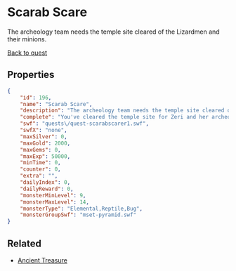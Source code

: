 # Scarab Scare

The archeology team needs the temple site cleared of the Lizardmen and their minions.

[Back to quest](../quests.md)

## Properties

```json
{
    "id": 196,
    "name": "Scarab Scare",
    "description": "The archeology team needs the temple site cleared of the Lizardmen and their minions.",
    "complete": "You've cleared the temple site for Zeri and her archeology team.",
    "swf": "quests\/quest-scarabscarer1.swf",
    "swfX": "none",
    "maxSilver": 0,
    "maxGold": 2000,
    "maxGems": 0,
    "maxExp": 50000,
    "minTime": 0,
    "counter": 0,
    "extra": "",
    "dailyIndex": 0,
    "dailyReward": 0,
    "monsterMinLevel": 9,
    "monsterMaxLevel": 14,
    "monsterType": "Elemental,Reptile,Bug",
    "monsterGroupSwf": "mset-pyramid.swf"
}
```

## Related

- [Ancient Treasure](../items/1419-ancient-treasure.md)

